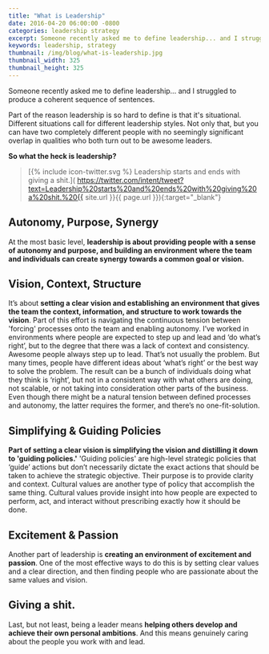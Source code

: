 ```yaml
---
title: "What is Leadership"
date: 2016-04-20 06:00:00 -0800
categories: leadership strategy
excerpt: Someone recently asked me to define leadership... and I struggled to produce a coherent sequence of sentences.
keywords: leadership, strategy
thumbnail: /img/blog/what-is-leadership.jpg
thumbnail_width: 325
thumbnail_height: 325
---
```

Someone recently asked me to define leadership... and I struggled to produce a coherent sequence of sentences.

Part of the reason leadership is so hard to define is that it's situational. Different situations call for different leadership styles. Not only that, but you can have two completely different people with no seemingly significant overlap in qualities who both turn out to be awesome leaders.

**So what the heck is leadership?**

> [{% include icon-twitter.svg %} Leadership starts and ends with giving a shit.]( https://twitter.com/intent/tweet?text=Leadership%20starts%20and%20ends%20with%20giving%20a%20shit.%20{{ site.url }}{{ page.url }}){:target="\_blank"}

## Autonomy, Purpose, Synergy

At the most basic level, **leadership is about providing people with a sense of autonomy and purpose, and building an environment where the team and individuals can create synergy towards a common goal or vision.**

## Vision, Context, Structure

It’s about **setting a clear vision and establishing an environment that gives the team the context, information, and structure to work towards the vision**. Part of this effort is navigating the continuous tension between 'forcing' processes onto the team and enabling autonomy. I’ve worked in environments where people are expected to step up and lead and ‘do what’s right’, but to the degree that there was a lack of context and consistency. Awesome people always step up to lead. That’s not usually the problem. But many times, people have different ideas about ‘what’s right’ or the best way to solve the problem.  The result can be a bunch of individuals doing what they think is ‘right’, but not in a consistent way with what others are doing, not scalable, or not taking into consideration other parts of the business. Even though there might be a natural tension between defined processes and autonomy, the latter requires the former, and there’s no one-fit-solution.

## Simplifying & Guiding Policies

**Part of setting a clear vision is simplifying the vision and distilling it down to 'guiding policies.'** 'Guiding policies' are high-level strategic policies that ‘guide’ actions but don’t necessarily dictate the exact actions that should be taken to achieve the strategic objective. Their purpose is to provide clarity and context. Cultural values are another type of policy that accomplish the same thing. Cultural values provide insight into how people are expected to perform, act, and interact without prescribing exactly how it should be done.

## Excitement & Passion

Another part of leadership is **creating an environment of excitement and passion**. One of the most effective ways to do this is by setting clear values and a clear direction, and then finding people who are passionate about the same values and vision.

## Giving a shit.

Last, but not least, being a leader means **helping others develop and achieve their own personal ambitions**. And this means genuinely caring about the people you work with and lead.
